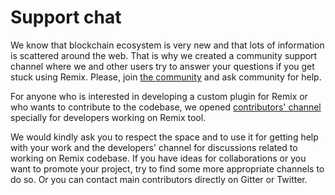 Support chat
=======================

We know that blockchain ecosystem is very new and that lots of information is scattered around the web.
That is why we created a community support channel where we and other users try to answer your questions if
you get stuck using Remix. Please, join [the community](https://gitter.im/ethereum/remix) and ask community for help.

For anyone who is interested in developing a custom plugin for Remix or who wants to contribute to the codebase,
we opened [contributors' channel](https://gitter.im/ethereum/remix-dev) specially for developers working on Remix tool.

We would kindly ask you to respect the space and to use it for
getting help with your work and the developers' channel for discussions related to working on Remix codebase. If you have
ideas for collaborations or you want to promote your project, try to find some more appropriate channels to do so. Or you can contact
main contributors directly on Gitter or Twitter. 
